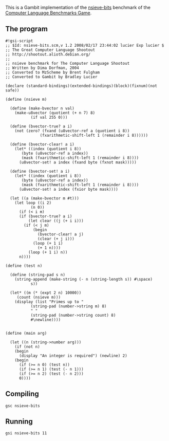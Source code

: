 This is a Gambit implementation of the
[nsieve-bits](http://shootout.alioth.debian.org/gp4sandbox/benchmark.php?test=nsievebits&lang=all)
benchmark of the [Computer Language Benchmarks
Game](Programming_language_shootout.md).

## The program

    #!gsi-script
    ;; $Id: nsieve-bits.scm,v 1.2 2008/02/17 23:44:02 lucier Exp lucier $
    ;; The Great Computer Language Shootout
    ;; http://shootout.alioth.debian.org/
    ;;
    ;; nsieve benchmark for The Computer Language Shootout
    ;; Written by Dima Dorfman, 2004
    ;; Converted to MzScheme by Brent Fulgham
    ;; Converted to Gambit by Bradley Lucier
    
    (declare (standard-bindings)(extended-bindings)(block)(fixnum)(not safe))
    
    (define (nsieve m)
      
      (define (make-bvector n val)
        (make-u8vector (quotient (+ n 7) 8)
               (if val 255 0)))
      
      (define (bvector-true? a i)
        (not (zero? (fxand (u8vector-ref a (quotient i 8))
                   (fxarithmetic-shift-left 1 (remainder i 8))))))
      
      (define (bvector-clear! a i)
        (let* ((index (quotient i 8))
           (byte (u8vector-ref a index))
           (mask (fxarithmetic-shift-left 1 (remainder i 8))))
          (u8vector-set! a index (fxand byte (fxnot mask)))))
      
      (define (bvector-set! a i)
        (let* ((index (quotient i 8))
           (byte (u8vector-ref a index))
           (mask (fxarithmetic-shift-left 1 (remainder i 8))))
          (u8vector-set! a index (fxior byte mask))))
      
      (let ((a (make-bvector m #t)))
        (let loop ((i 2)
               (n 0))
          (if (< i m)
          (if (bvector-true? a i)
              (let clear ((j (+ i i)))
            (if (< j m)
                (begin
                  (bvector-clear! a j)
                  (clear (+ j i)))
                (loop (+ 1 i)
                  (+ 1 n))))
              (loop (+ 1 i) n))
          n))))
    
    (define (test n)
      
      (define (string-pad s n)
        (string-append (make-string (- n (string-length s)) #\space)
               s))
      
      (let* ((m (* (expt 2 n) 10000))
         (count (nsieve m)))
        (display (list "Primes up to "
               (string-pad (number->string m) 8)
               " "
               (string-pad (number->string count) 8)
               #\newline))))
    
    
    (define (main arg)
      
      (let ((n (string->number arg)))
        (if (not n)
        (begin
          (display "An integer is required") (newline) 2)
        (begin
          (if (>= n 0) (test n))
          (if (>= n 1) (test (- n 1)))
          (if (>= n 2) (test (- n 2)))
          0))))

## Compiling

    gsc nsieve-bits

## Running

    gsi nsieve-bits 11
